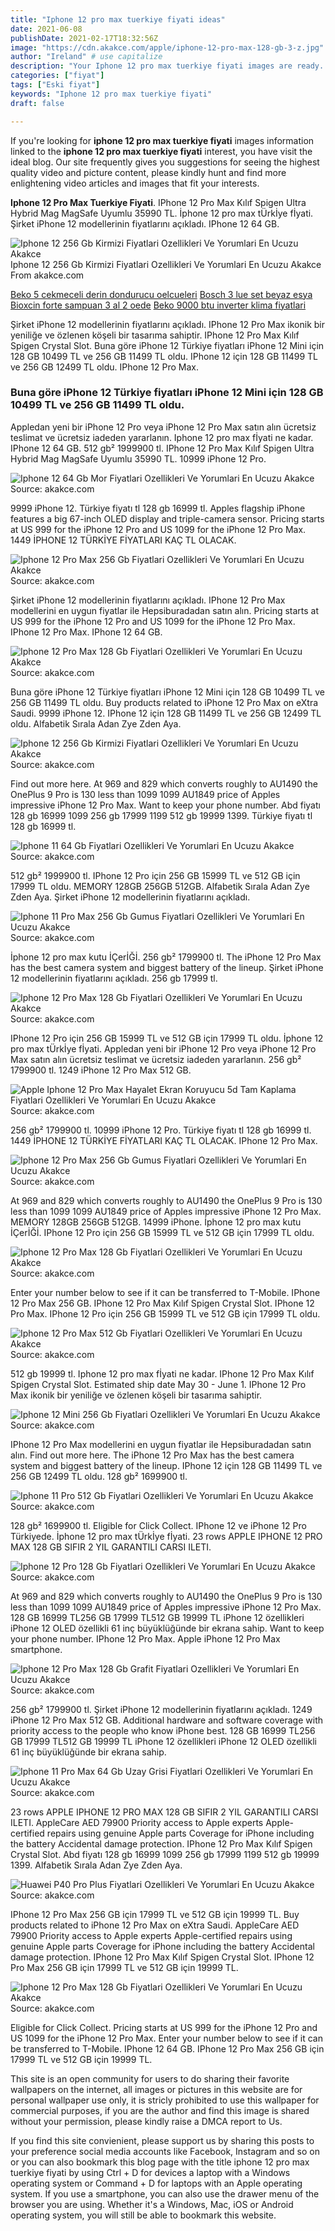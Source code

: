 ```yaml
---
title: "Iphone 12 pro max tuerkiye fiyati ideas"
date: 2021-06-08
publishDate: 2021-02-17T18:32:56Z
image: "https://cdn.akakce.com/apple/iphone-12-pro-max-128-gb-3-z.jpg"
author: "Ireland" # use capitalize
description: "Your Iphone 12 pro max tuerkiye fiyati images are ready. Iphone 12 pro max tuerkiye fiyati are a topic that is being searched for and liked by netizens today. You can Get the Iphone 12 pro max tuerkiye fiyati files here. Get all free images."
categories: ["fiyat"]
tags: ["Eski fiyat"]
keywords: "Iphone 12 pro max tuerkiye fiyati"
draft: false

---
```


If you're looking for **iphone 12 pro max tuerkiye fiyati** images information linked to the **iphone 12 pro max tuerkiye fiyati** interest, you have visit the ideal  blog.  Our site frequently  gives you  suggestions  for seeing  the highest  quality video and picture  content, please kindly hunt and find more enlightening video articles and images  that fit your interests.

**Iphone 12 Pro Max Tuerkiye Fiyati**. IPhone 12 Pro Max Kılıf Spigen Ultra Hybrid Mag MagSafe Uyumlu 35990 TL. İphone 12 pro max tÜrkİye fİyati. Şirket iPhone 12 modellerinin fiyatlarını açıkladı. IPhone 12 64 GB.

![Iphone 12 256 Gb Kirmizi Fiyatlari Ozellikleri Ve Yorumlari En Ucuzu Akakce](https://cdn.akakce.com/apple/iphone-12-256-gb-kirmizi-z.jpg "Iphone 12 256 Gb Kirmizi Fiyatlari Ozellikleri Ve Yorumlari En Ucuzu Akakce")
Iphone 12 256 Gb Kirmizi Fiyatlari Ozellikleri Ve Yorumlari En Ucuzu Akakce From akakce.com

[Beko 5 cekmeceli derin dondurucu oelcueleri](/beko-5-cekmeceli-derin-dondurucu-oelcueleri/)
[Bosch 3 lue set beyaz esya](/bosch-3-lue-set-beyaz-esya/)
[Bioxcin forte sampuan 3 al 2 oede](/bioxcin-forte-sampuan-3-al-2-oede/)
[Beko 9000 btu inverter klima fiyatlari](/beko-9000-btu-inverter-klima-fiyatlari/)

Şirket iPhone 12 modellerinin fiyatlarını açıkladı. IPhone 12 Pro Max ikonik bir yeniliğe ve özlenen köşeli bir tasarıma sahiptir. IPhone 12 Pro Max Kılıf Spigen Crystal Slot. Buna göre iPhone 12 Türkiye fiyatları iPhone 12 Mini için 128 GB 10499 TL ve 256 GB 11499 TL oldu. IPhone 12 için 128 GB 11499 TL ve 256 GB 12499 TL oldu. IPhone 12 Pro Max.

### Buna göre iPhone 12 Türkiye fiyatları iPhone 12 Mini için 128 GB 10499 TL ve 256 GB 11499 TL oldu.

Appledan yeni bir iPhone 12 Pro veya iPhone 12 Pro Max satın alın ücretsiz teslimat ve ücretsiz iadeden yararlanın. Iphone 12 pro max fİyati ne kadar. IPhone 12 64 GB. 512 gb² 1999900 tl. IPhone 12 Pro Max Kılıf Spigen Ultra Hybrid Mag MagSafe Uyumlu 35990 TL. 10999 iPhone 12 Pro.


![Iphone 12 64 Gb Mor Fiyatlari Ozellikleri Ve Yorumlari En Ucuzu Akakce](https://cdn.akakce.com/apple/iphone-12-64-gb-mor-z.jpg "Iphone 12 64 Gb Mor Fiyatlari Ozellikleri Ve Yorumlari En Ucuzu Akakce")
Source: akakce.com

9999 iPhone 12. Türkiye fiyatı tl 128 gb 16999 tl. Apples flagship iPhone features a big 67-inch OLED display and triple-camera sensor. Pricing starts at US 999 for the iPhone 12 Pro and US 1099 for the iPhone 12 Pro Max. 1449 İPHONE 12 TÜRKİYE FİYATLARI KAÇ TL OLACAK.

![Iphone 12 Pro Max 256 Gb Fiyatlari Ozellikleri Ve Yorumlari En Ucuzu Akakce](https://cdn.akakce.com/apple/iphone-12-pro-max-256-gb-z.jpg "Iphone 12 Pro Max 256 Gb Fiyatlari Ozellikleri Ve Yorumlari En Ucuzu Akakce")
Source: akakce.com

Şirket iPhone 12 modellerinin fiyatlarını açıkladı. IPhone 12 Pro Max modellerini en uygun fiyatlar ile Hepsiburadadan satın alın. Pricing starts at US 999 for the iPhone 12 Pro and US 1099 for the iPhone 12 Pro Max. IPhone 12 Pro Max. IPhone 12 64 GB.

![Iphone 12 Pro Max 128 Gb Fiyatlari Ozellikleri Ve Yorumlari En Ucuzu Akakce](https://cdn.akakce.com/apple/iphone-12-pro-max-128-gb-2-z.jpg "Iphone 12 Pro Max 128 Gb Fiyatlari Ozellikleri Ve Yorumlari En Ucuzu Akakce")
Source: akakce.com

Buna göre iPhone 12 Türkiye fiyatları iPhone 12 Mini için 128 GB 10499 TL ve 256 GB 11499 TL oldu. Buy products related to iPhone 12 Pro Max on eXtra Saudi. 9999 iPhone 12. IPhone 12 için 128 GB 11499 TL ve 256 GB 12499 TL oldu. Alfabetik Sırala Adan Zye Zden Aya.

![Iphone 12 256 Gb Kirmizi Fiyatlari Ozellikleri Ve Yorumlari En Ucuzu Akakce](https://cdn.akakce.com/apple/iphone-12-256-gb-kirmizi-z.jpg "Iphone 12 256 Gb Kirmizi Fiyatlari Ozellikleri Ve Yorumlari En Ucuzu Akakce")
Source: akakce.com

Find out more here. At 969 and 829 which converts roughly to AU1490 the OnePlus 9 Pro is 130 less than 1099 1099 AU1849 price of Apples impressive iPhone 12 Pro Max. Want to keep your phone number. Abd fiyatı 128 gb 16999 1099 256 gb 17999 1199 512 gb 19999 1399. Türkiye fiyatı tl 128 gb 16999 tl.

![Iphone 11 64 Gb Fiyatlari Ozellikleri Ve Yorumlari En Ucuzu Akakce](https://cdn.akakce.com/apple/iphone-11-64-gb-z.jpg "Iphone 11 64 Gb Fiyatlari Ozellikleri Ve Yorumlari En Ucuzu Akakce")
Source: akakce.com

512 gb² 1999900 tl. IPhone 12 Pro için 256 GB 15999 TL ve 512 GB için 17999 TL oldu. MEMORY 128GB 256GB 512GB. Alfabetik Sırala Adan Zye Zden Aya. Şirket iPhone 12 modellerinin fiyatlarını açıkladı.

![Iphone 11 Pro Max 256 Gb Gumus Fiyatlari Ozellikleri Ve Yorumlari En Ucuzu Akakce](https://cdn.akakce.com/apple/iphone-11-pro-max-256-gb-gumus-z.jpg "Iphone 11 Pro Max 256 Gb Gumus Fiyatlari Ozellikleri Ve Yorumlari En Ucuzu Akakce")
Source: akakce.com

İphone 12 pro max kutu İÇerİĞİ. 256 gb² 1799900 tl. The iPhone 12 Pro Max has the best camera system and biggest battery of the lineup. Şirket iPhone 12 modellerinin fiyatlarını açıkladı. 256 gb 17999 tl.

![Iphone 12 Pro Max 128 Gb Fiyatlari Ozellikleri Ve Yorumlari En Ucuzu Akakce](https://cdn.akakce.com/apple/iphone-12-pro-max-128-gb-4-z.jpg "Iphone 12 Pro Max 128 Gb Fiyatlari Ozellikleri Ve Yorumlari En Ucuzu Akakce")
Source: akakce.com

IPhone 12 Pro için 256 GB 15999 TL ve 512 GB için 17999 TL oldu. İphone 12 pro max tÜrkİye fİyati. Appledan yeni bir iPhone 12 Pro veya iPhone 12 Pro Max satın alın ücretsiz teslimat ve ücretsiz iadeden yararlanın. 256 gb² 1799900 tl. 1249 iPhone 12 Pro Max 512 GB.

![Apple Iphone 12 Pro Max Hayalet Ekran Koruyucu 5d Tam Kaplama Fiyatlari Ozellikleri Ve Yorumlari En Ucuzu Akakce](https://iis-akakce.akamaized.net/p.z?%2F%2Fn11scdn%2Eakamaized%2Enet%2Fa1%2F1024%2Felektronik%2Fekran%2Dkoruyucu%2Fapple%2Diphone%2D12%2Dpro%2Dmax%2Dhayalet%2Dekran%2Dkoruyucu%2D5d%2Dtam%2Dkaplama%5F%5F1524607389891049%2Ejpg "Apple Iphone 12 Pro Max Hayalet Ekran Koruyucu 5d Tam Kaplama Fiyatlari Ozellikleri Ve Yorumlari En Ucuzu Akakce")
Source: akakce.com

256 gb² 1799900 tl. 10999 iPhone 12 Pro. Türkiye fiyatı tl 128 gb 16999 tl. 1449 İPHONE 12 TÜRKİYE FİYATLARI KAÇ TL OLACAK. IPhone 12 Pro Max.

![Iphone 12 Pro Max 256 Gb Gumus Fiyatlari Ozellikleri Ve Yorumlari En Ucuzu Akakce](https://cdn.akakce.com/apple/iphone-12-pro-max-256-gb-gumus-z.jpg "Iphone 12 Pro Max 256 Gb Gumus Fiyatlari Ozellikleri Ve Yorumlari En Ucuzu Akakce")
Source: akakce.com

At 969 and 829 which converts roughly to AU1490 the OnePlus 9 Pro is 130 less than 1099 1099 AU1849 price of Apples impressive iPhone 12 Pro Max. MEMORY 128GB 256GB 512GB. 14999 iPhone. İphone 12 pro max kutu İÇerİĞİ. IPhone 12 Pro için 256 GB 15999 TL ve 512 GB için 17999 TL oldu.

![Iphone 12 Pro Max 128 Gb Fiyatlari Ozellikleri Ve Yorumlari En Ucuzu Akakce](https://cdn.akakce.com/apple/iphone-12-pro-max-128-gb-z.jpg "Iphone 12 Pro Max 128 Gb Fiyatlari Ozellikleri Ve Yorumlari En Ucuzu Akakce")
Source: akakce.com

Enter your number below to see if it can be transferred to T-Mobile. IPhone 12 Pro Max 256 GB. IPhone 12 Pro Max Kılıf Spigen Crystal Slot. IPhone 12 Pro Max. IPhone 12 Pro için 256 GB 15999 TL ve 512 GB için 17999 TL oldu.

![Iphone 12 Pro Max 512 Gb Fiyatlari Ozellikleri Ve Yorumlari En Ucuzu Akakce](https://cdn.akakce.com/apple/iphone-12-pro-max-512-gb-z.jpg "Iphone 12 Pro Max 512 Gb Fiyatlari Ozellikleri Ve Yorumlari En Ucuzu Akakce")
Source: akakce.com

512 gb 19999 tl. Iphone 12 pro max fİyati ne kadar. IPhone 12 Pro Max Kılıf Spigen Crystal Slot. Estimated ship date May 30 - June 1. IPhone 12 Pro Max ikonik bir yeniliğe ve özlenen köşeli bir tasarıma sahiptir.

![Iphone 12 Mini 256 Gb Fiyatlari Ozellikleri Ve Yorumlari En Ucuzu Akakce](https://cdn.akakce.com/apple/iphone-12-mini-256-gb-z.jpg "Iphone 12 Mini 256 Gb Fiyatlari Ozellikleri Ve Yorumlari En Ucuzu Akakce")
Source: akakce.com

IPhone 12 Pro Max modellerini en uygun fiyatlar ile Hepsiburadadan satın alın. Find out more here. The iPhone 12 Pro Max has the best camera system and biggest battery of the lineup. IPhone 12 için 128 GB 11499 TL ve 256 GB 12499 TL oldu. 128 gb² 1699900 tl.

![Iphone 11 Pro 512 Gb Fiyatlari Ozellikleri Ve Yorumlari En Ucuzu Akakce](https://cdn.akakce.com/apple/iphone-11-pro-512-gb-z.jpg "Iphone 11 Pro 512 Gb Fiyatlari Ozellikleri Ve Yorumlari En Ucuzu Akakce")
Source: akakce.com

128 gb² 1699900 tl. Eligible for Click Collect. IPhone 12 ve iPhone 12 Pro Türkiyede. İphone 12 pro max tÜrkİye fİyati. 23 rows APPLE IPHONE 12 PRO MAX 128 GB SIFIR 2 YIL GARANTILI CARSI ILETI.

![Iphone 12 Pro 128 Gb Fiyatlari Ozellikleri Ve Yorumlari En Ucuzu Akakce](https://cdn.akakce.com/apple/iphone-12-pro-128-gb-z.jpg "Iphone 12 Pro 128 Gb Fiyatlari Ozellikleri Ve Yorumlari En Ucuzu Akakce")
Source: akakce.com

At 969 and 829 which converts roughly to AU1490 the OnePlus 9 Pro is 130 less than 1099 1099 AU1849 price of Apples impressive iPhone 12 Pro Max. 128 GB 16999 TL256 GB 17999 TL512 GB 19999 TL iPhone 12 özellikleri iPhone 12 OLED özellikli 61 inç büyüklüğünde bir ekrana sahip. Want to keep your phone number. IPhone 12 Pro Max. Apple iPhone 12 Pro Max smartphone.

![Iphone 12 Pro Max 128 Gb Grafit Fiyatlari Ozellikleri Ve Yorumlari En Ucuzu Akakce](https://cdn.akakce.com/apple/iphone-12-pro-max-128-gb-grafit-z.jpg "Iphone 12 Pro Max 128 Gb Grafit Fiyatlari Ozellikleri Ve Yorumlari En Ucuzu Akakce")
Source: akakce.com

256 gb² 1799900 tl. Şirket iPhone 12 modellerinin fiyatlarını açıkladı. 1249 iPhone 12 Pro Max 512 GB. Additional hardware and software coverage with priority access to the people who know iPhone best. 128 GB 16999 TL256 GB 17999 TL512 GB 19999 TL iPhone 12 özellikleri iPhone 12 OLED özellikli 61 inç büyüklüğünde bir ekrana sahip.

![Iphone 11 Pro Max 64 Gb Uzay Grisi Fiyatlari Ozellikleri Ve Yorumlari En Ucuzu Akakce](https://cdn.akakce.com/apple/iphone-11-pro-max-64-gb-uzay-grisi-z.jpg "Iphone 11 Pro Max 64 Gb Uzay Grisi Fiyatlari Ozellikleri Ve Yorumlari En Ucuzu Akakce")
Source: akakce.com

23 rows APPLE IPHONE 12 PRO MAX 128 GB SIFIR 2 YIL GARANTILI CARSI ILETI. AppleCare AED 79900 Priority access to Apple experts Apple-certified repairs using genuine Apple parts Coverage for iPhone including the battery Accidental damage protection. IPhone 12 Pro Max Kılıf Spigen Crystal Slot. Abd fiyatı 128 gb 16999 1099 256 gb 17999 1199 512 gb 19999 1399. Alfabetik Sırala Adan Zye Zden Aya.

![Huawei P40 Pro Plus Fiyatlari Ozellikleri Ve Yorumlari En Ucuzu Akakce](https://cdn.akakce.com/huawei/huawei-p40-pro-plus-z.jpg "Huawei P40 Pro Plus Fiyatlari Ozellikleri Ve Yorumlari En Ucuzu Akakce")
Source: akakce.com

IPhone 12 Pro Max 256 GB için 17999 TL ve 512 GB için 19999 TL. Buy products related to iPhone 12 Pro Max on eXtra Saudi. AppleCare AED 79900 Priority access to Apple experts Apple-certified repairs using genuine Apple parts Coverage for iPhone including the battery Accidental damage protection. IPhone 12 Pro Max Kılıf Spigen Crystal Slot. IPhone 12 Pro Max 256 GB için 17999 TL ve 512 GB için 19999 TL.

![Iphone 12 Pro Max 128 Gb Fiyatlari Ozellikleri Ve Yorumlari En Ucuzu Akakce](https://cdn.akakce.com/apple/iphone-12-pro-max-128-gb-3-z.jpg "Iphone 12 Pro Max 128 Gb Fiyatlari Ozellikleri Ve Yorumlari En Ucuzu Akakce")
Source: akakce.com

Eligible for Click Collect. Pricing starts at US 999 for the iPhone 12 Pro and US 1099 for the iPhone 12 Pro Max. Enter your number below to see if it can be transferred to T-Mobile. IPhone 12 64 GB. IPhone 12 Pro Max 256 GB için 17999 TL ve 512 GB için 19999 TL.

This site is an open community for users to do sharing their favorite wallpapers on the internet, all images or pictures in this website are for personal wallpaper use only, it is stricly prohibited to use this wallpaper for commercial purposes, if you are the author and find this image is shared without your permission, please kindly raise a DMCA report to Us.

If you find this site convienient, please support us by sharing this posts to your preference social media accounts like Facebook, Instagram and so on or you can also bookmark this blog page with the title iphone 12 pro max tuerkiye fiyati by using Ctrl + D for devices a laptop with a Windows operating system or Command + D for laptops with an Apple operating system. If you use a smartphone, you can also use the drawer menu of the browser you are using. Whether it's a Windows, Mac, iOS or Android operating system, you will still be able to bookmark this website.
